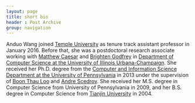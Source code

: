 ```yaml
---
layout: page
title: short bio
header : Post Archive
group: navigation
---
```


<!-- # short bio -->

Anduo Wang joined [Temple University](http://www.temple.edu/cis/ "Title") as tenure track assistant professor in January 2016. Before that, she was a postdoctoral research associate working with [Matthew Caesar](http://web.engr.illinois.edu/~caesar/ "Title") and [Brighten Godfrey](http://pbg.cs.illinois.edu/ "Title") in [Department of Computer Science at the University of Illinois Urbana-Champaign](http://cs.illinois.edu/ "Title"). She received her Ph.D. degree  from the [Computer and Information Science Department at the University of Pennsylvania](http://cis.upenn.edu/ "Title") in 2013 under the supervision of [Boon Thau Loo](http://www.cis.upenn.edu/~boonloo/ "Title") and [Andre Scedrov](http://www.cis.upenn.edu/~scedrov/ "Title"). She received her M.S. degree in Computer Science from University of Pennsylvania in 2009, and her B.S. degree in Computer Science from [Tianjin University](http://www.tju.edu.cn/ "Title") in 2004.
